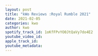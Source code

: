 ```yaml
---
layout: post
title: "kWo Reviews :Royal Rumble 2021"
date: 2021-02-05
categories: kwo
author: kwo
spotify_track_id: 1oKfFPvYO0JtQaVy7do4E2
youtube_video_id: 
apple_track_id: 
youtube_metadata: 
---
```

